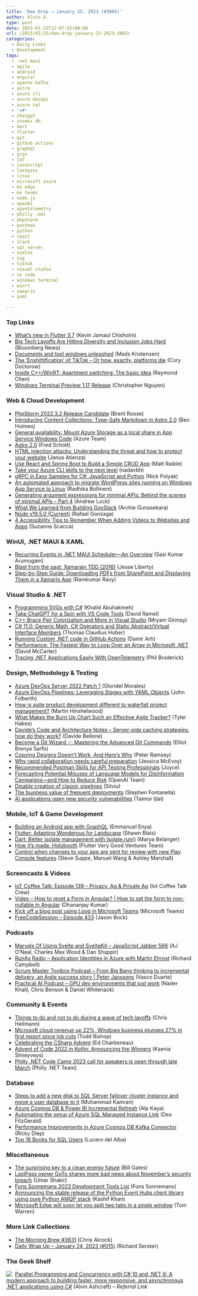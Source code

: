 ```yaml
---
title: 'Dew Drop – January 25, 2023 (#3865)'
author: Alvin A.
type: post
date: 2023-01-25T12:07:55+00:00
url: /2023/01/25/dew-drop-january-25-2023-3865/
categories:
  - Daily Links
  - Development
tags:
  - .net maui
  - agile
  - android
  - angular
  - apache kafka
  - astro
  - azure cli
  - azure devops
  - azure sql
  - 'c#'
  - chatgpt
  - cosmos db
  - dart
  - flutter
  - git
  - github actions
  - graphql
  - grpc
  - IoT
  - javascript
  - lastpass
  - linux
  - microsoft azure
  - ms edge
  - ms teams
  - node.js
  - openAI
  - opentelemetry
  - philly .net
  - phpstorm
  - postman
  - python
  - react
  - slack
  - sql server
  - svelte
  - svg
  - tiktok
  - visual studio
  - vs code
  - windows terminal
  - winrt
  - xamarin
  - yaml

---
```

### <a name="top"></a>Top Links

  * <a href="https://medium.com/flutter/whats-new-in-flutter-3-7-38cbea71133c?source=rss----4da7dfd21a33---4" target="_blank" rel="noopener">What’s new in Flutter 3.7</a> (Kevin Jamaul Chisholm)
  * <a href="https://www.itprotoday.com/career-development/big-tech-layoffs-are-hitting-diversity-and-inclusion-jobs-hard" target="_blank" rel="noopener">Big Tech Layoffs Are Hitting Diversity and Inclusion Jobs Hard</a> (Bloomberg News)
  * <a href="https://devblogs.microsoft.com/visualstudio/documents-and-tool-windows-unleashed/" target="_blank" rel="noopener">Documents and tool windows unleashed</a> (Mads Kristensen)
  * <a href="https://www.wired.com/story/tiktok-platforms-cory-doctorow/" target="_blank" rel="noopener">The ‘Enshittification’ of TikTok &#8211; Or how, exactly, platforms die</a> (Cory Doctorow)
  * <a href="https://devblogs.microsoft.com/oldnewthing/20230124-00/?p=107746" target="_blank" rel="noopener">Inside C++/WinRT: Apartment switching: The basic idea</a> (Raymond Chen)
  * <a href="https://devblogs.microsoft.com/commandline/windows-terminal-preview-1-17-release/" target="_blank" rel="noopener">Windows Terminal Preview 1.17 Release</a> (Christopher Nguyen)



### <a name="web"></a>Web & Cloud Development

  * <a href="https://blog.jetbrains.com/phpstorm/2023/01/phpstorm-2022-3-2-release-candidate/" target="_blank" rel="noopener">PhpStorm 2022.3.2 Release Candidate</a> (Brent Roose)
  * <a href="https://astro.build/blog/introducing-content-collections/" target="_blank" rel="noopener">Introducing Content Collections: Type-Safe Markdown in Astro 2.0</a> (Ben Holmes)
  * <a href="https://azure.microsoft.com/en-us/updates/general-availability-mount-azure-storage-as-a-local-share-in-app-service-windows-code/" target="_blank" rel="noopener">General availability: Mount Azure Storage as a local share in App Service Windows Code</a> (Azure Team)
  * <a href="https://astro.build/blog/astro-2/" target="_blank" rel="noopener">Astro 2.0</a> (Fred Schott)
  * <a href="https://learningjquery.com/2023/01/html-injection-attacks-understanding-the-threat-and-how-to-protect-your-website" target="_blank" rel="noopener">HTML injection attacks: Understanding the threat and how to protect your website</a> (Janus Atienza)
  * <a href="https://auth0.com/blog/simple-crud-react-and-spring-boot/" target="_blank" rel="noopener">Use React and Spring Boot to Build a Simple CRUD App</a> (Matt Raible)
  * <a href="https://techcommunity.microsoft.com/t5/fasttrack-for-azure/take-your-azure-cli-skills-to-the-next-level/ba-p/3723638" target="_blank" rel="noopener">Take your Azure CLI skills to the next level</a> (nadavbh)
  * <a href="https://www.codeproject.com/Articles/5352930/gRPC-in-Easy-Samples-for-Csharp-JavaScript-and-Pyt" target="_blank" rel="noopener">gRPC in Easy Samples for C#, JavaScript and Python</a> (Nick Polyak)
  * <a href="https://techcommunity.microsoft.com/t5/apps-on-azure-blog/an-automated-approach-to-migrate-wordpress-sites-running-on/ba-p/3722925" target="_blank" rel="noopener">An automated approach to migrate WordPress sites running on Windows App Service to Linux</a> (Radhika Bollineni)
  * <a href="https://andrewlock.net/behind-the-scenes-of-minimal-apis-4-generating-argument-expressions-for-minimal-apis/" target="_blank" rel="noopener">Generating argument expressions for minimal APIs: Behind the scenes of minimal APIs &#8211; Part 4</a> (Andrew Lock)
  * <a href="https://slack.engineering/what-we-learned-from-building-govslack/" target="_blank" rel="noopener">What We Learned from Building GovSlack</a> (Archie Gunasekara)
  * <a href="https://nodejs.org/en/blog/release/v19.5.0" target="_blank" rel="noopener">Node v19.5.0 (Current)</a> (Rafael Gonzaga)
  * <a href="https://www.telerik.com/blogs/4-accessibility-tips-remember-when-adding-videos-websites-apps" target="_blank" rel="noopener">4 Accessibility Tips to Remember When Adding Videos to Websites and Apps</a> (Suzanne Scacca)



### <a name="silverlight"></a>WinUI, .NET MAUI & XAML

  * <a href="https://www.syncfusion.com/blogs/post/recurring-events-in-net-maui-scheduler-an-overview.aspx?utm_source=alvinashcraft&utm_medium=email&utm_campaign=alvinashcraft_blog_edmjan23" target="_blank" rel="noopener">Recurring Events in .NET MAUI Scheduler—An Overview</a> (Sasi Kumar Arumugam)
  * <a href="https://jesseliberty.com/2023/01/16/blast-from-the-past-xamarain-tdd-2016/" target="_blank" rel="noopener">Blast from the past: Xamarain TDD (2016)</a> (Jesse Liberty)
  * <a href="https://www.syncfusion.com/blogs/post/step-by-step-guide-downloading-pdfs-from-sharepoint-and-displaying-them-in-a-xamarin-app.aspx" target="_blank" rel="noopener">Step-by-Step Guide: Downloading PDFs from SharePoint and Displaying Them in a Xamarin App</a> (Ramkumar Ravy)



### <a name="dotnet"></a>Visual Studio & .NET

  * <a href="https://khalidabuhakmeh.com/programming-svgs-with-csharp-dotnet" target="_blank" rel="noopener">Programming SVGs with C#</a> (Khalid Abuhakmeh)
  * <a href="https://visualstudiomagazine.com/articles/2023/01/24/chatgpt-vs-code.aspx" target="_blank" rel="noopener">Take ChatGPT for a Spin with VS Code Tools</a> (David Ramel)
  * <a href="https://devblogs.microsoft.com/cppblog/brace-pair-colorization-and-more-in-visual-studio/" target="_blank" rel="noopener">C++ Brace Pair Colorization and More in Visual Studio</a> (Mryam Girmay)
  * <a href="https://www.thomasclaudiushuber.com/2023/01/24/csharp-11-generic-math/" target="_blank" rel="noopener">C# 11.0: Generic Math, C# Operators and Static Abstract/Virtual Interface Members</a> (Thomas Claudius Huber)
  * <a href="https://www.dotnetcurry.com/ShowArticle.aspx?ID=1587" target="_blank" rel="noopener">Running Custom .NET code in GitHub Actions</a> (Damir Arh)
  * <a href="https://dotnettips.wordpress.com/2023/01/24/performance-the-fastest-way-to-loop-over-an-array-in-microsoft-net/" target="_blank" rel="noopener">Performance: The Fastest Way to Loop Over an Array in Microsoft .NET</a> (David McCarter)
  * <a href="https://code-maze.com/tracing-dotnet-applications-opentelemetry/" target="_blank" rel="noopener">Tracing .NET Applications Easily With OpenTelemetry</a> (Phil Broderick)



### <a name="design"></a>Design, Methodology & Testing

  * <a href="https://devblogs.microsoft.com/devops/azure-devops-server-2022-patch-1/" target="_blank" rel="noopener">Azure DevOps Server 2022 Patch 1</a> (Gloridel Morales)
  * <a href="https://techcommunity.microsoft.com/t5/healthcare-and-life-sciences/azure-devops-pipelines-leveraging-stages-with-yaml-objects/ba-p/3719136" target="_blank" rel="noopener">Azure DevOps Pipelines: Leveraging Stages with YAML Objects</a> (John Folberth)
  * <a href="https://nkdagility.com/blog/how-is-agile-product-development-different-to-waterfall-project-management/" target="_blank" rel="noopener">How is agile product development different to waterfall project management?</a> (Martin Hinshelwood)
  * <a href="https://www.7pace.com/blog/burn-up-chart" target="_blank" rel="noopener">What Makes the Burn Up Chart Such an Effective Agile Tracker?</a> (Tyler Hakes)
  * <a href="https://www.code4it.dev/architecture-notes/caching-strategies" target="_blank" rel="noopener">Davide&#8217;s Code and Architecture Notes &#8211; Server-side caching strategies: how do they work?</a> (Davide Bellone)
  * <a href="https://dev.to/elliot_brenya/become-a-git-wizard-mastering-the-advanced-git-commands-3he4" target="_blank" rel="noopener">Become a Git Wizard ‍♂️: Mastering the Advanced Git Commands</a> (Elliot Brenya Sarfo)
  * <a href="https://smashingmagazine.com/2023/01/copying-designs-doesnt-work/" target="_blank" rel="noopener">Copying Designs Doesn’t Work, And Here’s Why</a> (Peter Ramsey)
  * <a href="https://blog.scottlogic.com/2023/01/24/why-rapid-collaboration-needs-careful-preparation.html" target="_blank" rel="noopener">Why rapid collaboration needs careful preparation</a> (Jessica McEvoy)
  * <a href="https://blog.postman.com/recommended-postman-skills-for-api-testing-professionals/" target="_blank" rel="noopener">Recommended Postman Skills for API Testing Professionals</a> (Joyce)
  * <a href="https://openai.com/blog/forecasting-misuse/" target="_blank" rel="noopener">Forecasting Potential Misuses of Language Models for Disinformation Campaigns—and How to Reduce Risk</a> (OpenAI Team)
  * <a href="https://devblogs.microsoft.com/devops/disable-creation-of-classic-pipelines/" target="_blank" rel="noopener">Disable creation of classic pipelines</a> (Silviu)
  * <a href="https://www.red-gate.com/blog/database-devops/the-value-of-frequent-deployments" target="_blank" rel="noopener">The business value of frequent deployments</a> (Stephen Fontanella)
  * <a href="https://stackoverflow.blog/2023/01/24/ai-applications-open-new-security-vulnerabilities/" target="_blank" rel="noopener">AI applications open new security vulnerabilities</a> (Taimur Ijlal)



### <a name="mobile"></a>Mobile, IoT & Game Development

  * <a href="https://blog.logrocket.com/building-android-app-graphql/" target="_blank" rel="noopener">Building an Android app with GraphQL</a> (Emmanuel Enya)
  * <a href="https://blog.gskinner.com/archives/2023/01/flutter-adapting-wonderous-for-landscape.html" target="_blank" rel="noopener">Flutter: Adapting Wonderous for Landscape</a> (Shawn Blais)
  * <a href="https://medium.com/dartlang/better-isolate-management-with-isolate-run-547ef3d6459b?source=rss----23738d481ce8---4" target="_blank" rel="noopener">Dart: Better isolate management with Isolate.run()</a> (Marya Belanger)
  * <a href="https://medium.com/flutter/how-its-made-holobooth-6473f3d018dd?source=rss----4da7dfd21a33---4" target="_blank" rel="noopener">How it’s made: Holobooth</a> (Flutter Very Good Ventures Team)
  * <a href="http://android-developers.googleblog.com/2023/01/control-when-changes-to-your-app-are-sent-for-review-with-new-play-console-features.html" target="_blank" rel="noopener">Control when changes to your app are sent for review with new Play Console features</a> (Steve Suppe, Manuel Wang & Ashley Marshall)



### <a name="videos"></a>Screencasts & Videos

  * <a href="http://www.youtube.com/watch?v=ggmGZblAaxc" target="_blank" rel="noopener">IoT Coffee Talk: Episode 139 &#8211; Privacy, Ag & Private Ag</a> (Iot Coffee Talk Crew)
  * <a href="https://debugmode.net/2023/01/24/video-how-to-reset-a-form-in-angular-how-to-set-the-form-to-non-nullable-in-angular/" target="_blank" rel="noopener">Video – How to reset a Form in Angular? | How to set the form to non-nullable in Angular</a> (Dhananjay Kumar)
  * <a href="http://www.youtube.com/watch?v=PIWiI2k9GoQ" target="_blank" rel="noopener">Kick off a blog post using Loop in Microsoft Teams</a> (Microsoft Teams)
  * <a href="http://www.youtube.com/watch?v=WwYqVB-ceFA" target="_blank" rel="noopener">FreeCodeSession &#8211; Episode 433</a> (Jason Bock)



### <a name="podcasts"></a>Podcasts

  * <a href="https://topenddevs.com/podcasts/javascript-jabber/episodes/marvels-of-using-svelte-and-sveltekit-jsj-566" target="_blank" rel="noopener">Marvels Of Using Svelte and SvelteKit &#8211; JavaScript Jabber 566</a> (AJ O&#8217;Neal, Charles Max Wood & Dan Shappir)
  * <a href="https://runasradio.com/Shows/Show/864" target="_blank" rel="noopener">RunAs Radio &#8211; Application Identities in Azure with Martin Ehrnst</a> (Richard Campbell)
  * <a href="https://scrummastertoolbox.libsyn.com/learning-to-work-well-with-a-difficult-team-member-a-critical-lesson-for-scrum-masters-peter-janssens-0" target="_blank" rel="noopener">Scrum Master Toolbox Podcast &#8211; From Big Bang thinking to incremental delivery, an Agile success story | Peter Janssens</a> (Vasco Duarte)
  * <a href="https://changelog.com/practicalai/208" target="_blank" rel="noopener">Practical AI Podcast &#8211; GPU dev environments that just work</a> (Nader Khalil, Chris Benson & Daniel Whitenack)



### <a name="events"></a>Community & Events

  * <a href="https://christianheilmann.com/2023/01/24/things-to-do-and-not-to-do-during-a-wave-of-tech-layoffs/" target="_blank" rel="noopener">Things to do and not to do during a wave of tech layoffs</a> (Chris Heilmann)
  * <a href="https://www.geekwire.com/2023/microsoft-cloud-revenue-up-22-devices-business-plunges-39-in-first-report-since-job-cuts/" target="_blank" rel="noopener">Microsoft cloud revenue up 22%, Windows business plunges 27% in first report since job cuts</a> (Todd Bishop)
  * <a href="https://www.telerik.com/blogs/celebrating-csharp-advent" target="_blank" rel="noopener">Celebrating the CSharp Advent</a> (Ed Charbeneau)
  * <a href="https://blog.jetbrains.com/kotlin/2023/01/advent-of-code-2022-in-kotlin-winners/" target="_blank" rel="noopener">Advent of Code 2022 in Kotlin: Announcing the Winners</a> (Ksenia Shneyveys)
  * <a href="https://twitter.com/phillydotnet/status/1617889315916513281?s=51&t=C_IGGguwrI_t2oGk2xd1pQ" target="_blank" rel="noopener">Philly .NET Code Camp 2023 call for speakers is open through late March</a> (Philly .NET Team)



### <a name="sql"></a>Database

  * <a href="https://www.mssqltips.com/sqlservertip/7531/add-new-disk-to-windows-failover-cluster-for-sql-server-and-move-database/" target="_blank" rel="noopener">Steps to add a new disk to SQL Server failover cluster instance and move a user database to it</a> (Muhammad Kamran)
  * <a href="https://devblogs.microsoft.com/cosmosdb/cosmos-db-power-bi-incremental-refresh/" target="_blank" rel="noopener">Azure Cosmos DB & Power BI Incremental Refresh</a> (Alp Kaya)
  * <a href="https://techcommunity.microsoft.com/t5/modernization-best-practices-and/automating-the-setup-of-azure-sql-managed-instance-link/ba-p/3696961" target="_blank" rel="noopener">Automating the setup of Azure SQL Managed Instance Link</a> (Des FitzGerald)
  * <a href="https://devblogs.microsoft.com/cosmosdb/performance-improvements-in-azure-cosmos-db-kafka-connector/" target="_blank" rel="noopener">Performance Improvements in Azure Cosmos DB Kafka Connector</a> (Ricky Diep)
  * <a href="https://www.sitepoint.com/best-sql-books/?utm_source=rss" target="_blank" rel="noopener">Top 18 Books for SQL Users</a> (Lucero del Alba)



### <a name="misc"></a>Miscellaneous

  * <a href="https://www.gatesnotes.com/Energy/Transmission" target="_blank" rel="noopener">The surprising key to a clean energy future</a> (Bill Gates)
  * <a href="https://www.theverge.com/2023/1/24/23569109/goto-hack-lastpass-breach-encrypted-backups-key" target="_blank" rel="noopener">LastPass owner GoTo shares more bad news about November’s security breach</a> (Umar Shakir)
  * <a href="https://www.reflectionit.nl/blog/2023/fons-sonnemans-2023-development-tools-list" target="_blank" rel="noopener">Fons Sonnemans 2023 Development Tools List</a> (Fons Sonnemans)
  * <a href="https://devblogs.microsoft.com/azure-sdk/announcing-the-stable-release-of-the-python-event-hubs-client-library-using-pure-python-amqp-stack/" target="_blank" rel="noopener">Announcing the stable release of the Python Event Hubs client library using pure Python AMQP stack</a> (Kashif Khan)
  * <a href="https://www.theverge.com/2023/1/24/23568901/microsoft-edge-tab-split-window-feature" target="_blank" rel="noopener">Microsoft Edge will soon let you split two tabs in a single window</a> (Tom Warren)



### <a name="links"></a>More Link Collections

  * <a href="https://blog.cwa.me.uk/2023/01/25/the-morning-brew-3631/" target="_blank" rel="noopener">The Morning Brew #3631</a> (Chris Alcock)
  * <a href="http://seroter.com/2023/01/24/daily-wrap-up-january-24-2023-015/" target="_blank" rel="noopener">Daily Wrap Up – January 24, 2023 (#015)</a> (Richard Seroter)



### <a name="shelf"></a>The Geek Shelf

<a href="https://www.amazon.com/dp/1803243678/?tag=amavin-20" target="_blank" rel="noopener"><img decoding="async" align="left" style="margin: 0px 4px 0px 0px; border: 0px currentcolor; border-image: none; float: left; display: inline; background-image: none;" src="https://m.media-amazon.com/images/I/511OVGEKdnL._SS135_.jpg" border="0" /></a>&nbsp;<a href="https://www.amazon.com/dp/1803243678/?tag=amavin-20" target="_blank" rel="noopener">Parallel Programming and Concurrency with C# 10 and .NET 6: A modern approach to building faster, more responsive, and asynchronous .NET applications using C#</a> (Alvin Ashcraft) _&#8211; Referral Link_